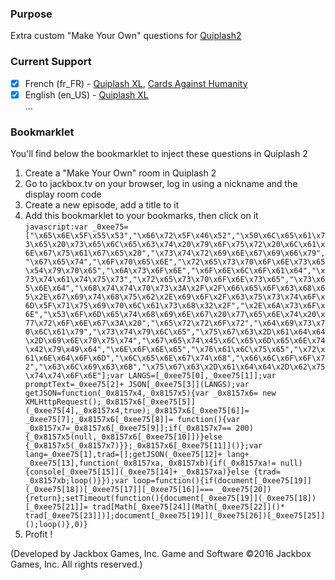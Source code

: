 ### Purpose
Extra custom "Make Your Own" questions for [Quiplash2](https://store.steampowered.com/app/434170/The_Jackbox_Party_Pack_3/)

### Current Support
- [x] French (fr_FR) - [Quiplash XL](https://www.trueachievements.com/a208499/quiplash-xl-back-talk-achievement), [Cards Against Humanity](http://s3.amazonaws.com/cah/CAH_FrenchByCluchier.pdf)
- [x] English (en_US) - [Quiplash XL](https://www.trueachievements.com/a208499/quiplash-xl-back-talk-achievement)  
...

### Bookmarklet
You'll find below the bookmarklet to inject these questions in Quiplash 2

1. Create a "Make Your Own" room in Quiplash 2
2. Go to jackbox.tv on your browser, log in using a nickname and the display room code
3. Create a new episode, add a title to it
4. Add this bookmarklet to your bookmarks, then click on it  
  `javascript:var _0xee75=["\x65\x6E\x5F\x55\x53","\x66\x72\x5F\x46\x52","\x50\x6C\x65\x61\x73\x65\x20\x73\x65\x6C\x65\x63\x74\x20\x79\x6F\x75\x72\x20\x6C\x61\x6E\x67\x75\x61\x67\x65\x20","\x73\x74\x72\x69\x6E\x67\x69\x66\x79","\x67\x65\x74","\x6F\x70\x65\x6E","\x72\x65\x73\x70\x6F\x6E\x73\x65\x54\x79\x70\x65","\x6A\x73\x6F\x6E","\x6F\x6E\x6C\x6F\x61\x64","\x73\x74\x61\x74\x75\x73","\x72\x65\x73\x70\x6F\x6E\x73\x65","\x73\x65\x6E\x64","\x68\x74\x74\x70\x73\x3A\x2F\x2F\x66\x65\x6F\x63\x68\x65\x2E\x67\x69\x74\x68\x75\x62\x2E\x69\x6F\x2F\x63\x75\x73\x74\x6F\x6D\x5F\x71\x75\x69\x70\x6C\x61\x73\x68\x32\x2F","\x2E\x6A\x73\x6F\x6E","\x53\x6F\x6D\x65\x74\x68\x69\x6E\x67\x20\x77\x65\x6E\x74\x20\x77\x72\x6F\x6E\x67\x3A\x20","\x65\x72\x72\x6F\x72","\x64\x69\x73\x70\x6C\x61\x79","\x73\x74\x79\x6C\x65","\x75\x67\x63\x2D\x61\x64\x64\x2D\x69\x6E\x70\x75\x74","\x67\x65\x74\x45\x6C\x65\x6D\x65\x6E\x74\x42\x79\x49\x64","\x6E\x6F\x6E\x65","\x76\x61\x6C\x75\x65","\x72\x61\x6E\x64\x6F\x6D","\x6C\x65\x6E\x67\x74\x68","\x66\x6C\x6F\x6F\x72","\x63\x6C\x69\x63\x6B","\x75\x67\x63\x2D\x61\x64\x64\x2D\x62\x75\x74\x74\x6F\x6E"];var LANGS=[_0xee75[0],_0xee75[1]];var promptText=_0xee75[2]+ JSON[_0xee75[3]](LANGS);var getJSON=function(_0x8157x4,_0x8157x5){var _0x8157x6= new XMLHttpRequest();_0x8157x6[_0xee75[5]](_0xee75[4],_0x8157x4,true);_0x8157x6[_0xee75[6]]= _0xee75[7];_0x8157x6[_0xee75[8]]= function(){var _0x8157x7=_0x8157x6[_0xee75[9]];if(_0x8157x7== 200){_0x8157x5(null,_0x8157x6[_0xee75[10]])}else {_0x8157x5(_0x8157x7)}};_0x8157x6[_0xee75[11]]()};var lang=_0xee75[1],trad=[];getJSON(_0xee75[12]+ lang+ _0xee75[13],function(_0x8157xa,_0x8157xb){if(_0x8157xa!= null){console[_0xee75[15]](_0xee75[14]+ _0x8157xa)}else {trad= _0x8157xb;loop()}});var loop=function(){if(document[_0xee75[19]](_0xee75[18])[_0xee75[17]][_0xee75[16]]=== _0xee75[20]){return};setTimeout(function(){document[_0xee75[19]](_0xee75[18])[_0xee75[21]]= trad[Math[_0xee75[24]](Math[_0xee75[22]]()* trad[_0xee75[23]])];document[_0xee75[19]](_0xee75[26])[_0xee75[25]]();loop()},0)}`
5. Profit !

(Developed by Jackbox Games, Inc. Game and Software ©2016 Jackbox Games, Inc. All rights reserved.)
